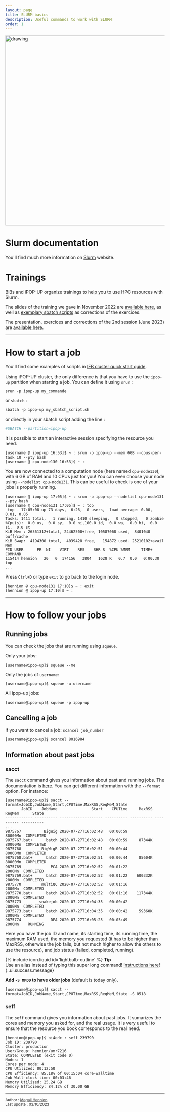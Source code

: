 ```yaml
---
layout: page
title: SLURM basics
description: Useful commands to work with SLURM 
order: 1
---
```


<img src="{{site.baseurl}}/images/banner.png" alt="drawing" width="600"/>

# Slurm documentation
You'll find much more information on [Slurm](https://slurm.schedmd.com/) website. 

# Trainings

BiBs and iPOP-UP organize trainings to help you to use HPC resources with Slurm. 

The slides of the training we gave in November 2022 are [available here]({{site.baseurl}}/documents/Cluster_formation_iPOP_UP.pdf), as well as [exemplary sbatch scripts]({{site.baseurl}}/documents/corrections.zip) as corrections of the exercices.  

The presentation, exercices and corrections of the 2nd session (June 2023) are [available here]({{site.baseurl}}/cluster/training_230612/training/#cluster).  

---

# How to start a job

You'll find some examples of scripts in [IFB cluster quick start guide](https://ifb-elixirfr.gitlab.io/cluster/doc/quick-start/).  


Using iPOP-UP cluster, the only difference is that you have to use the `ipop-up` partition when starting a job. You can define it using `srun` : 
```
srun -p ipop-up my_commande 
```
or  `sbatch` : 

```
sbatch -p ipop-up my_sbatch_script.sh
```

or directly in your sbatch script adding the line : 

```sh
#SBATCH --partition=ipop-up
```

It is possible to start an interactive session specifying the resource you need. 

```
[username @ ipop-up 16:53]$ ~ : srun -p ipop-up --mem 6GB --cpus-per-task 10 --pty bash
[username @ cpu-node130 16:53]$ ~ :
```
You are now connected to a computation node (here named `cpu-node130`), with 6 GB of RAM and 10 CPUs just for you! You can even choose your node using `--nodelist cpu-node131`. This can be useful to check is one of your jobs is properly running.  

```
[username @ ipop-up 17:05]$ ~ : srun -p ipop-up --nodelist cpu-node131 --pty bash
[username @ cpu-node131 17:05]$ ~ : top
 top - 17:05:08 up 73 days,  6:26,  0 users,  load average: 0.00, 0.01, 0.05
Tasks: 1411 total,   1 running, 1410 sleeping,   0 stopped,   0 zombie
%Cpu(s):  0.0 us,  0.0 sy,  0.0 ni,100.0 id,  0.0 wa,  0.0 hi,  0.0 si,  0.0 st
KiB Mem : 26361312+total, 24462500+free, 10587068 used,  8401040 buff/cache
KiB Swap:  4194300 total,  4039428 free,   154872 used. 25210102+avail Mem 
PID USER      PR  NI    VIRT    RES    SHR S  %CPU %MEM     TIME+ COMMAND   
115414 hennion   20   0  174156   3804   1628 R   0.7  0.0   0:00.30 top                                                                                             
...
```

Press `Ctrl+D` or type `exit` to go back to the login node. 
```
[hennion @ cpu-node131 17:10]$ ~ : exit
[hennion @ ipop-up 17:10]$ ~ :
```
---

# How to follow your jobs

## Running jobs

You can check the jobs that are running using `squeue`.

Only your jobs: 
```
[username@ipop-up]$ squeue --me
```
Only the jobs of `username`: 
```
[username@ipop-up]$ squeue -u username
```
All ipop-up jobs:
```
[username@ipop-up]$ squeue -p ipop-up
```

## Cancelling a job

If you want to cancel a job: `scancel job_number`

```
[username@ipop-up]$ scancel 8016984
```

## Information about past jobs

### sacct 

The `sacct` command gives you information about past and running jobs. The documentation is [here](https://slurm.schedmd.com/sacct.html). You can get different information with the `--format` option. For instance: 

```
[username@ipop-up]$ sacct --format=JobID,JobName,Start,CPUTime,MaxRSS,ReqMeM,State
       JobID    JobName               Start    CPUTime     MaxRSS     ReqMem      State 
------------ ---------- ------------------- ---------- ---------- ---------- ---------- 
...
9875767          BigWig 2020-07-27T16:02:48   00:00:59               80000Mn  COMPLETED 
9875767.bat+      batch 2020-07-27T16:02:48   00:00:59     87344K    80000Mn  COMPLETED 
9875768         BigWigR 2020-07-27T16:02:51   00:00:44               80000Mn  COMPLETED 
9875768.bat+      batch 2020-07-27T16:02:51   00:00:44     85604K    80000Mn  COMPLETED 
9875769             PCA 2020-07-27T16:02:52   00:01:22                2000Mn  COMPLETED 
9875769.bat+      batch 2020-07-27T16:02:52   00:01:22    600332K     2000Mn  COMPLETED 
9875770         multiQC 2020-07-27T16:02:52   00:01:16                2000Mn  COMPLETED 
9875770.bat+      batch 2020-07-27T16:02:52   00:01:16    117344K     2000Mn  COMPLETED 
9875773        snakejob 2020-07-27T16:04:35   00:00:42                2000Mn  COMPLETED 
9875773.bat+      batch 2020-07-27T16:04:35   00:00:42     59360K     2000Mn  COMPLETED 
9875774             DEA 2020-07-27T16:05:25   00:05:49                2000Mn    RUNNING 
```

Here you have the job ID and name, its starting time, its running time, the maximum RAM used, the memory you requested (it has to be higher than MaxRSS, otherwise the job fails, but not much higher to allow the others to use the resource), and job status (failed, completed, running). 

<span>{% include icon.liquid id='lightbulb-outline' %} <b>Tip</b></span><br> Use an alias instead of typing this super long command! [Instructions here]({{site.baseurl}}/cluster/tips/#make-aliases)!
{:.ui.success.message}

**Add `-S MMDD` to have older jobs** (default is today only).

```
[username@ipop-up]$ sacct --format=JobID,JobName,Start,CPUTime,MaxRSS,ReqMeM,State -S 0518
```



### seff
The `seff` command gives you information about past jobs. It sumarizes the cores and memory you asked for, and the real usage. It is very useful to ensure that the resource you book corresponds to the real need. 

```
[hennion@ipop-up]$ bi4edc : seff 239790
Job ID: 239790
Cluster: production
User/Group: hennion/umr7216
State: COMPLETED (exit code 0)
Nodes: 1
Cores per node: 4
CPU Utilized: 00:12:50
CPU Efficiency: 85.18% of 00:15:04 core-walltime
Job Wall-clock time: 00:03:46
Memory Utilized: 25.24 GB
Memory Efficiency: 84.12% of 30.00 GB
```


---
<small>Author : [Magali Hennion](mailto:magali.hennion@cnrs.fr)  
Last update : 03/10/2023</small>